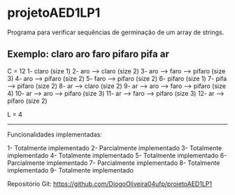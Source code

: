 # projetoAED1LP1

Programa para verificar sequências de germinação de um array de strings.

Exemplo:
  claro
  aro
  faro
  pifaro
  pifa
  ar
  -------------------------------------------------
  C = 12
  1- claro (size 1)
  2- aro --> claro (size 2)
  3- aro --> faro --> pifaro (size 3)
  4- aro --> pifaro (size 2)
  5- faro --> pifaro (size 2)
  6- pifaro (size 1)
  7- pifa --> pifaro (size 2)
  8- ar --> claro (size 2)
  9- ar --> aro --> faro --> pifaro (size 4)
  10- ar --> aro --> pifaro (size 3)
  11- ar --> faro --> pifaro (size 3)
  12- ar --> pifaro (size 2)

L = 4

----------------------------------------------------------------------

Funcionalidades implementadas: 

1- Totalmente implementado
2- Parcialmente implementado
3- Totalmente implementado
4- Totalmente implementado
5- Totalmente implementado
6- Parcialmente implementado
7- Parcialmente implementado
8- Totalmente implementado
9- Totalmente implementado

Repositório Git: https://github.com/DiogoOliveira04ufp/projetoAED1LP1
